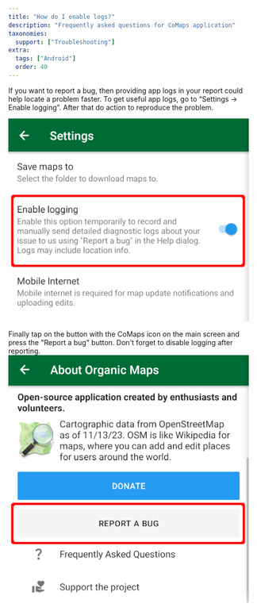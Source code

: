 ```yaml
---
title: "How do I enable logs?"
description: "Frequently asked questions for CoMaps application"
taxonomies:
  support: ["Troubleshooting"]
extra:
  tags: ["Android"]
  order: 40
---
```


If you want to report a bug, then providing app logs in your report could help locate a problem faster. To get useful app logs, go to “Settings → Enable logging”. After that do action to reproduce the problem.

![](image38.png)

Finally tap on the button with the CoMaps icon on the main screen and press the "Report a bug" button. Don't forget to disable logging after reporting.  
![](image5.png)
